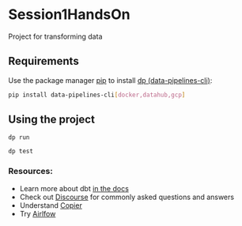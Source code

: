 # Session1HandsOn

Project for transforming data

## Requirements

Use the package manager [pip](https://pip.pypa.io/en/stable/) to install [dp (data-pipelines-cli)](https://pypi.org/project/data-pipelines-cli/):

```bash
pip install data-pipelines-cli[docker,datahub,gcp]
```

## Using the project

```
dp run
```

```
dp test
```

### Resources:

- Learn more about dbt [in the docs](https://docs.getdbt.com/docs/introduction)
- Check out [Discourse](https://discourse.getdbt.com/) for commonly asked questions and answers
- Understand [Copier](https://copier.readthedocs.io/en/stable/)
- Try [Airlfow](https://airflow.apache.org/)
